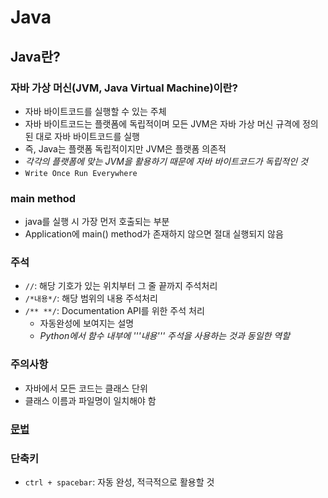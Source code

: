 # Java

## Java란?

### 자바 가상 머신(JVM, Java Virtual Machine)이란?
- 자바 바이트코드를 실행할 수 있는 주체
- 자바 바이트코드는 플랫폼에 독립적이며 모든 JVM은 자바 가상 머신 규격에 정의된 대로 자바 바이트코드를 실행
- 즉, Java는 플랫폼 독립적이지만 JVM은 플랫폼 의존적
- *각각의 플랫폼에 맞는 JVM을 활용하기 때문에 자바 바이트코드가 독립적인 것*
- ```Write Once Run Everywhere```

### main method
- java를 실행 시 가장 먼저 호출되는 부분
- Application에 main() method가 존재하지 않으면 절대 실행되지 않음

### 주석
- ```//```: 해당 기호가 있는 위치부터 그 줄 끝까지 주석처리
- ```/*내용*/```: 해당 범위의 내용 주석처리
- ```/** **/```: Documentation API를 위한 주석 처리
  - 자동완성에 보여지는 설명
  - *Python에서 함수 내부에 '''내용''' 주석을 사용하는 것과 동일한 역할*


### 주의사항
- 자바에서 모든 코드는 클래스 단위
- 클래스 이름과 파일명이 일치해야 함

### [문법](./grammar.md)

### 단축키

- ```ctrl + spacebar```: 자동 완성, 적극적으로 활용할 것